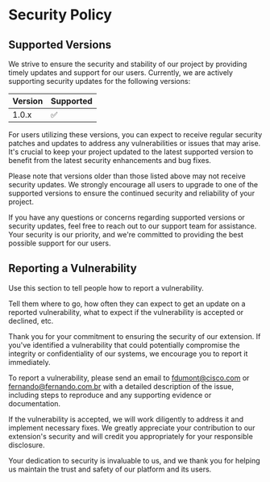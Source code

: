 # Security Policy

## Supported Versions


We strive to ensure the security and stability of our project by providing timely updates and support for our users. Currently, we are actively supporting security updates for the following versions:

| Version | Supported          |
| ------- | ------------------ |
| 1.0.x   | :white_check_mark: |

For users utilizing these versions, you can expect to receive regular security patches and updates to address any vulnerabilities or issues that may arise. It's crucial to keep your project updated to the latest supported version to benefit from the latest security enhancements and bug fixes.

Please note that versions older than those listed above may not receive security updates. We strongly encourage all users to upgrade to one of the supported versions to ensure the continued security and reliability of your project.

If you have any questions or concerns regarding supported versions or security updates, feel free to reach out to our support team for assistance. Your security is our priority, and we're committed to providing the best possible support for our users.

## Reporting a Vulnerability

Use this section to tell people how to report a vulnerability.

Tell them where to go, how often they can expect to get an update on a
reported vulnerability, what to expect if the vulnerability is accepted or
declined, etc.

Thank you for your commitment to ensuring the security of our extension. If you've identified a vulnerability that could potentially compromise the integrity or confidentiality of our systems, we encourage you to report it immediately.

To report a vulnerability, please send an email to fdumont@cisco.com or fernando@fernando.com.br with a detailed description of the issue, including steps to reproduce and any supporting evidence or documentation.

If the vulnerability is accepted, we will work diligently to address it and implement necessary fixes. We greatly appreciate your contribution to our extension's security and will credit you appropriately for your responsible disclosure.

Your dedication to security is invaluable to us, and we thank you for helping us maintain the trust and safety of our platform and its users.
